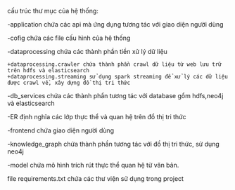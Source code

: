 cấu trúc thư mục của hệ thống:

-application chứa các api mà ứng dụng tương tác với giao diện người dùng

-cofig chứa các file cấu hình của hệ thống

-dataprocessing chứa các thành phần tiền xử lý dữ liệu

    +dataprocessing.crawler chứa thành phần crawl dữ liệu từ web lưu trữ trên hdfs và elasticsearch
    +dataprocessing.streaming sử dụng spark streaming để xử lý các dữ liệu được crawl về, xây dựng đồ thị tri thức 
-db_services chứa các thành phần tương tác với database gồm hdfs,neo4j và elasticsearch

-ER định nghĩa các lớp thực thể và quan hệ trên đồ thị tri thức

-frontend  chứa giao diện người dùng

-knowledge_graph chứa thành phần tương tác với đồ thị tri thức, sử dụng neo4j

-model chứa mô hình trích rút thực thể quan hệ từ văn bản.

file requirements.txt chứa các thư viện sử dụng trong project